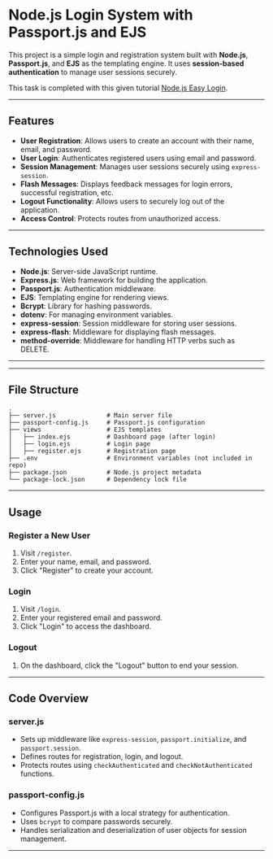 # Node.js Login System with Passport.js and EJS

This project is a simple login and registration system built with **Node.js**, **Passport.js**, and **EJS** as the templating engine. It uses **session-based authentication** to manage user sessions securely.

This task is completed with this given tutorial [Node.js Easy Login](https://www.youtube.com/watch?v=-RCnNyD0L-s).

---

## Features

- **User Registration**: Allows users to create an account with their name, email, and password.
- **User Login**: Authenticates registered users using email and password.
- **Session Management**: Manages user sessions securely using `express-session`.
- **Flash Messages**: Displays feedback messages for login errors, successful registration, etc.
- **Logout Functionality**: Allows users to securely log out of the application.
- **Access Control**: Protects routes from unauthorized access.

---

## Technologies Used

- **Node.js**: Server-side JavaScript runtime.
- **Express.js**: Web framework for building the application.
- **Passport.js**: Authentication middleware.
- **EJS**: Templating engine for rendering views.
- **Bcrypt**: Library for hashing passwords.
- **dotenv**: For managing environment variables.
- **express-session**: Session middleware for storing user sessions.
- **express-flash**: Middleware for displaying flash messages.
- **method-override**: Middleware for handling HTTP verbs such as DELETE.

---

---

## File Structure

```
.
├── server.js              # Main server file
├── passport-config.js     # Passport.js configuration
├── views                  # EJS templates
│   ├── index.ejs          # Dashboard page (after login)
│   ├── login.ejs          # Login page
│   ├── register.ejs       # Registration page
├── .env                   # Environment variables (not included in repo)
├── package.json           # Node.js project metadata
└── package-lock.json      # Dependency lock file
```

---

## Usage

### Register a New User

1. Visit `/register`.
2. Enter your name, email, and password.
3. Click "Register" to create your account.

### Login

1. Visit `/login`.
2. Enter your registered email and password.
3. Click "Login" to access the dashboard.

### Logout

1. On the dashboard, click the "Logout" button to end your session.

---

## Code Overview

### server.js

- Sets up middleware like `express-session`, `passport.initialize`, and `passport.session`.
- Defines routes for registration, login, and logout.
- Protects routes using `checkAuthenticated` and `checkNotAuthenticated` functions.

### passport-config.js

- Configures Passport.js with a local strategy for authentication.
- Uses `bcrypt` to compare passwords securely.
- Handles serialization and deserialization of user objects for session management.

---
